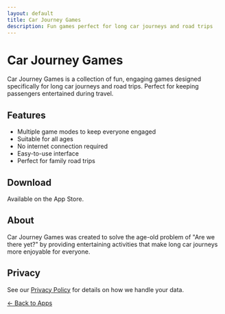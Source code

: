 ```yaml
---
layout: default
title: Car Journey Games
description: Fun games perfect for long car journeys and road trips
---
```


# Car Journey Games

Car Journey Games is a collection of fun, engaging games designed specifically for long car journeys and road trips. Perfect for keeping passengers entertained during travel.

## Features

- Multiple game modes to keep everyone engaged
- Suitable for all ages
- No internet connection required
- Easy-to-use interface
- Perfect for family road trips

## Download

Available on the App Store.

## About

Car Journey Games was created to solve the age-old problem of "Are we there yet?" by providing entertaining activities that make long car journeys more enjoyable for everyone.

## Privacy

See our [Privacy Policy](/apps/car-journey-games/privacy) for details on how we handle your data.

[← Back to Apps](/apps)